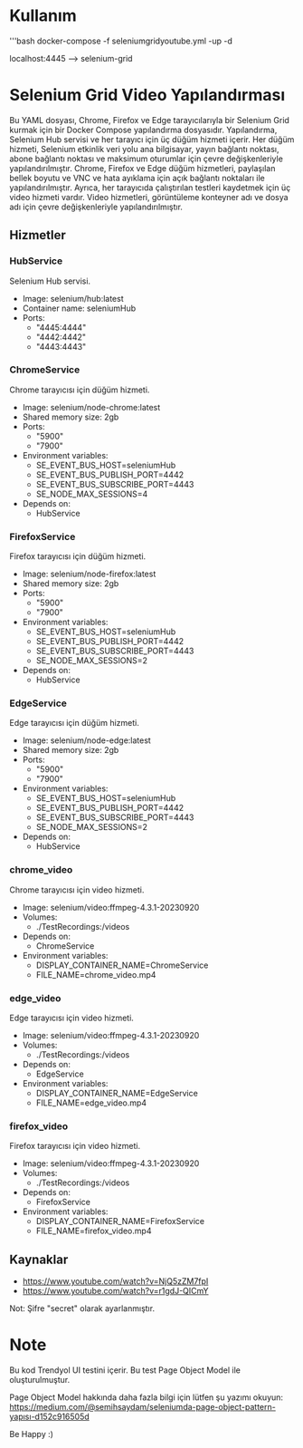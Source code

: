 # Kullanım

'''bash
docker-compose -f seleniumgridyoutube.yml -up -d


localhost:4445 --> selenium-grid

# Selenium Grid Video Yapılandırması

Bu YAML dosyası, Chrome, Firefox ve Edge tarayıcılarıyla bir Selenium Grid kurmak için bir Docker Compose yapılandırma dosyasıdır. Yapılandırma, Selenium Hub servisi ve her tarayıcı için üç düğüm hizmeti içerir. Her düğüm hizmeti, Selenium etkinlik veri yolu ana bilgisayar, yayın bağlantı noktası, abone bağlantı noktası ve maksimum oturumlar için çevre değişkenleriyle yapılandırılmıştır. Chrome, Firefox ve Edge düğüm hizmetleri, paylaşılan bellek boyutu ve VNC ve hata ayıklama için açık bağlantı noktaları ile yapılandırılmıştır. Ayrıca, her tarayıcıda çalıştırılan testleri kaydetmek için üç video hizmeti vardır. Video hizmetleri, görüntüleme konteyner adı ve dosya adı için çevre değişkenleriyle yapılandırılmıştır.

## Hizmetler

### HubService

Selenium Hub servisi.

- Image: selenium/hub:latest
- Container name: seleniumHub
- Ports:
    - "4445:4444"
    - "4442:4442"
    - "4443:4443"

### ChromeService

Chrome tarayıcısı için düğüm hizmeti.

- Image: selenium/node-chrome:latest
- Shared memory size: 2gb
- Ports:
    - "5900"
    - "7900"
- Environment variables:
    - SE_EVENT_BUS_HOST=seleniumHub
    - SE_EVENT_BUS_PUBLISH_PORT=4442
    - SE_EVENT_BUS_SUBSCRIBE_PORT=4443
    - SE_NODE_MAX_SESSIONS=4
- Depends on:
    - HubService

### FirefoxService

Firefox tarayıcısı için düğüm hizmeti.

- Image: selenium/node-firefox:latest
- Shared memory size: 2gb
- Ports:
    - "5900"
    - "7900"
- Environment variables:
    - SE_EVENT_BUS_HOST=seleniumHub
    - SE_EVENT_BUS_PUBLISH_PORT=4442
    - SE_EVENT_BUS_SUBSCRIBE_PORT=4443
    - SE_NODE_MAX_SESSIONS=2
- Depends on:
    - HubService

### EdgeService

Edge tarayıcısı için düğüm hizmeti.

- Image: selenium/node-edge:latest
- Shared memory size: 2gb
- Ports:
    - "5900"
    - "7900"
- Environment variables:
    - SE_EVENT_BUS_HOST=seleniumHub
    - SE_EVENT_BUS_PUBLISH_PORT=4442
    - SE_EVENT_BUS_SUBSCRIBE_PORT=4443
    - SE_NODE_MAX_SESSIONS=2
- Depends on:
    - HubService

### chrome_video

Chrome tarayıcısı için video hizmeti.

- Image: selenium/video:ffmpeg-4.3.1-20230920
- Volumes:
    - ./TestRecordings:/videos
- Depends on:
    - ChromeService
- Environment variables:
    - DISPLAY_CONTAINER_NAME=ChromeService
    - FILE_NAME=chrome_video.mp4

### edge_video

Edge tarayıcısı için video hizmeti.

- Image: selenium/video:ffmpeg-4.3.1-20230920
- Volumes:
    - ./TestRecordings:/videos
- Depends on:
    - EdgeService
- Environment variables:
    - DISPLAY_CONTAINER_NAME=EdgeService
    - FILE_NAME=edge_video.mp4

### firefox_video

Firefox tarayıcısı için video hizmeti.

- Image: selenium/video:ffmpeg-4.3.1-20230920
- Volumes:
    - ./TestRecordings:/videos
- Depends on:
    - FirefoxService
- Environment variables:
    - DISPLAY_CONTAINER_NAME=FirefoxService
    - FILE_NAME=firefox_video.mp4

## Kaynaklar

- https://www.youtube.com/watch?v=NjQ5zZM7fpI
- https://www.youtube.com/watch?v=r1gdJ-QICmY

Not: Şifre "secret" olarak ayarlanmıştır.

# Note

Bu kod Trendyol UI testini içerir.
Bu test Page Object Model ile oluşturulmuştur.

Page Object Model hakkında daha fazla bilgi için lütfen şu yazımı okuyun:
https://medium.com/@semihsaydam/seleniumda-page-object-pattern-yapısı-d152c916505d


Be Happy :)
